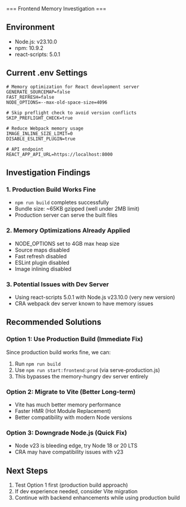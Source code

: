 === Frontend Memory Investigation ===

## Environment
- Node.js: v23.10.0
- npm: 10.9.2
- react-scripts: 5.0.1

## Current .env Settings
```
# Memory optimization for React development server
GENERATE_SOURCEMAP=false
FAST_REFRESH=false
NODE_OPTIONS=--max-old-space-size=4096

# Skip preflight check to avoid version conflicts
SKIP_PREFLIGHT_CHECK=true

# Reduce Webpack memory usage
IMAGE_INLINE_SIZE_LIMIT=0
DISABLE_ESLINT_PLUGIN=true

# API endpoint
REACT_APP_API_URL=https://localhost:8000
```

## Investigation Findings

### 1. Production Build Works Fine
- `npm run build` completes successfully
- Bundle size: ~65KB gzipped (well under 2MB limit)
- Production server can serve the built files

### 2. Memory Optimizations Already Applied
- NODE_OPTIONS set to 4GB max heap size
- Source maps disabled
- Fast refresh disabled
- ESLint plugin disabled
- Image inlining disabled

### 3. Potential Issues with Dev Server
- Using react-scripts 5.0.1 with Node.js v23.10.0 (very new version)
- CRA webpack dev server known to have memory issues

## Recommended Solutions

### Option 1: Use Production Build (Immediate Fix)
Since production build works fine, we can:
1. Run `npm run build` 
2. Use `npm run start:frontend:prod` (via serve-production.js)
3. This bypasses the memory-hungry dev server entirely

### Option 2: Migrate to Vite (Better Long-term)
- Vite has much better memory performance
- Faster HMR (Hot Module Replacement)
- Better compatibility with modern Node versions

### Option 3: Downgrade Node.js (Quick Fix)
- Node v23 is bleeding edge, try Node 18 or 20 LTS
- CRA may have compatibility issues with v23

## Next Steps
1. Test Option 1 first (production build approach)
2. If dev experience needed, consider Vite migration
3. Continue with backend enhancements while using production build